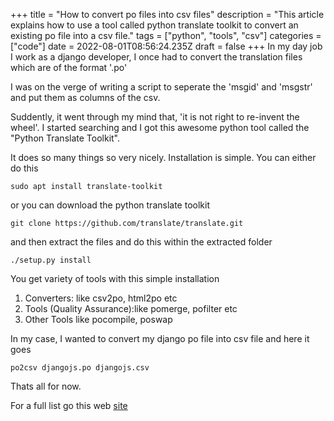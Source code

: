 +++
title = "How to convert po files into csv files"
description = "This article explains how to use a tool called python translate toolkit to convert an existing po file into a csv file."
tags = ["python", "tools", "csv"]
categories = ["code"]
date = 2022-08-01T08:56:24.235Z
draft = false
+++
In my day job I work as a django developer, I once had to convert the translation files which are of the format '.po'

I was on the verge of writing a script to seperate the 'msgid' and 'msgstr' and put them as columns of the csv.

Suddently, it went through my mind that, 'it is not right to re-invent the wheel'. I started searching and I got this awesome python tool called the "Python Translate Toolkit".

It does so many things so very nicely. Installation is simple. You can either do this

`sudo apt install translate-toolkit` 

or you can download the python translate toolkit

`git clone https://github.com/translate/translate.git`

and then extract the files and do this within the extracted folder

`./setup.py install`

You get variety of tools with this simple installation

1. Converters: like csv2po, html2po etc
2. Tools (Quality Assurance):like pomerge, pofilter etc
3. Other Tools like pocompile, poswap

In my case, I wanted to convert my django po file into csv file and here it goes

`po2csv djangojs.po djangojs.csv`

Thats all for now.

For a full list go this web [site](http://docs.translatehouse.org/projects/translate-toolkit/en/stable-1.13.0/index.html)

